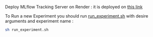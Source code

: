 Deploy MLflow Tracking Server on Render : it is deployed on [this link](https://mlflow-cloud-server.onrender.com/)

To Run a new Experiment you should run [run_experiment.sh](https://github.com/M-MJB/MLflow/blob/main/run_experiment.sh) with desire arguments and experiment name :

```bash
sh run_experiment.sh
```

